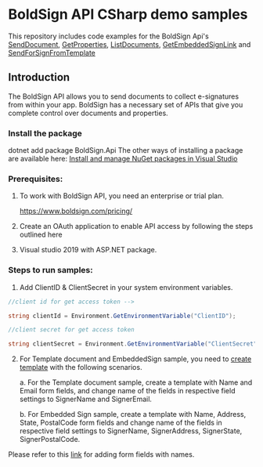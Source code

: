 # BoldSign API CSharp demo samples

This repository includes code examples for the BoldSign Api's [SendDocument](https://www.boldsign.com/help/api/document/send-document-for-sign/#send-document), [GetProperties](https://www.boldsign.com/help/api/document/get-document-properties/), [ListDocuments](https://www.boldsign.com/help/api/document/list-documents/), [GetEmbeddedSignLink](https://www.boldsign.com/help/api/document/get-embed-signing-link-for-a-signer/) and [SendForSignFromTemplate](https://www.boldsign.com/help/api/template/send-document-to-sign-using-template/)

## Introduction

The BoldSign API allows you to send documents to collect e-signatures from within your app. BoldSign has a necessary set of APIs that give you complete control over documents and properties.

### Install the package

dotnet add package BoldSign.Api
The other ways of installing a package are available here:
[Install and manage NuGet packages in Visual Studio](https://docs.microsoft.com/en-us/nuget/consume-packages/install-use-packages-visual-studio)

### Prerequisites:

1.	To work with BoldSign API, you need an enterprise or trial plan.

    https://www.boldsign.com/pricing/

2.	Create an OAuth application to enable API access by following the steps outlined here 
3.	Visual studio 2019 with ASP.NET package.

### Steps to run samples:

1.	Add ClientID & ClientSecret in your system environment variables.

```cs
//client id for get access token -->

string clientId = Environment.GetEnvironmentVariable("ClientID");

//client secret for get access token

string clientSecret = Environment.GetEnvironmentVariable("ClientSecret");

```
          
2.	For Template document and EmbeddedSign sample, you need to [create template](https://www.boldsign.com/help/getting-started/creating-templates/) with the following scenarios.

    a.	For the Template document sample, create a template with Name and Email form fields, and change name of the fields in respective field settings to SignerName and SignerEmail.

    b.	For Embedded Sign sample, create a template with Name, Address, State, PostalCode form fields and change name of the fields in respective field settings to SignerName, SignerAddress, SignerState, SignerPostalCode.
 
Please refer to this [link](https://www.boldsign.com/help/api/template/send-document-to-sign-using-template/#send-document-from-template-by-filling-existing-fields) for adding form fields with names.
